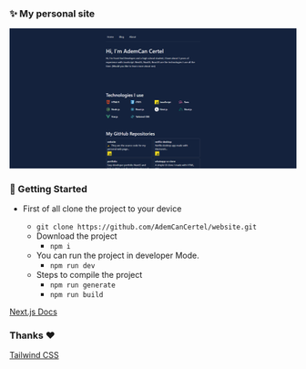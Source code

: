 ### ✨ My personal site
<img src="./public/ademcan.png"/>

### 🧱 Getting  Started
  - First of all clone the project to your device 
       - `git clone https://github.com/AdemCanCertel/website.git`

    * Download the project
        - `npm i`
    * You can run the project in developer Mode.
        - `npm run dev`
    * Steps to compile the project
        - `npm run generate`
        - `npm run build`

[Next.js Docs](https://nextjs.org/docs)

### Thanks ❤️
[Tailwind CSS](https://tailwindcss.com/) 
